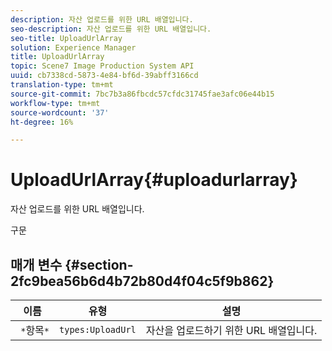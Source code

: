 ```yaml
---
description: 자산 업로드를 위한 URL 배열입니다.
seo-description: 자산 업로드를 위한 URL 배열입니다.
seo-title: UploadUrlArray
solution: Experience Manager
title: UploadUrlArray
topic: Scene7 Image Production System API
uuid: cb7338cd-5873-4e84-bf6d-39abff3166cd
translation-type: tm+mt
source-git-commit: 7bc7b3a86fbcdc57cfdc31745fae3afc06e44b15
workflow-type: tm+mt
source-wordcount: '37'
ht-degree: 16%

---
```



# UploadUrlArray{#uploadurlarray}

자산 업로드를 위한 URL 배열입니다.

구문

## 매개 변수 {#section-2fc9bea56b6d4b72b80d4f04c5f9b862}

| 이름 | 유형 | 설명 |
|---|---|---|
| ` *`항목`*` | `types:UploadUrl` | 자산을 업로드하기 위한 URL 배열입니다. |

